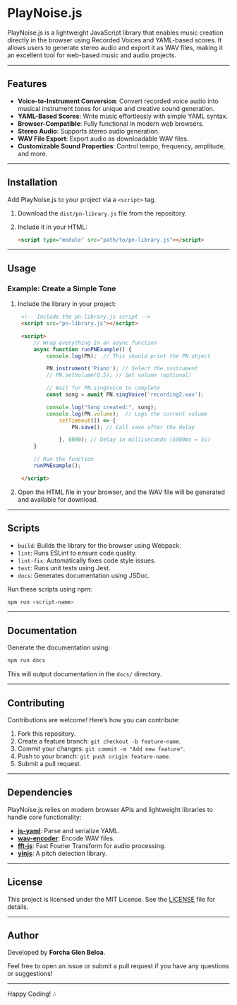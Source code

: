 # PlayNoise.js

PlayNoise.js is a lightweight JavaScript library that enables music creation directly in the browser using Recorded Voices and YAML-based scores. It allows users to generate stereo audio and export it as WAV files, making it an excellent tool for web-based music and audio projects.

---

## Features

- **Voice-to-Instrument Conversion**: Convert recorded voice audio into musical instrument tones for unique and creative sound generation.
- **YAML-Based Scores**: Write music effortlessly with simple YAML syntax.
- **Browser-Compatible**: Fully functional in modern web browsers.
- **Stereo Audio**: Supports stereo audio generation.
- **WAV File Export**: Export audio as downloadable WAV files.
- **Customizable Sound Properties**: Control tempo, frequency, amplitude, and more.

---

## Installation

Add PlayNoise.js to your project via a `<script>` tag. 

1. Download the `dist/pn-library.js` file from the repository.
2. Include it in your HTML:

   ```html
   <script type="module" src="path/to/pn-library.js"></script>
   ```

---

## Usage

### Example: Create a Simple Tone

1. Include the library in your project:

   ```html
    <!-- Include the pn-library.js script -->
    <script src="pn-library.js"></script>

    <script>
        // Wrap everything in an async function
        async function runPNExample() {
            console.log(PN);  // This should print the PN object

            PN.instrument('Piano'); // Select the instrument
            // PN.setVolume(0.5); // Set volume (optional)

            // Wait for PN.singVoice to complete
            const song = await PN.singVoice('recording2.wav');

            console.log("Song created:", song);
            console.log(PN.volume);  // Logs the current volume
                setTimeout(() => {
                    PN.save(); // Call save after the delay

                }, 8000); // Delay in milliseconds (5000ms = 5s)
        }

        // Run the function
        runPNExample();

    </script>
   ```

2. Open the HTML file in your browser, and the WAV file will be generated and available for download.

---

## Scripts

- `build`: Builds the library for the browser using Webpack.
- `lint`: Runs ESLint to ensure code quality.
- `lint-fix`: Automatically fixes code style issues.
- `test`: Runs unit tests using Jest.
- `docs`: Generates documentation using JSDoc.

Run these scripts using npm:

```bash
npm run <script-name>
```

---

## Documentation

Generate the documentation using:

```bash
npm run docs
```

This will output documentation in the `docs/` directory.

---

## Contributing

Contributions are welcome! Here’s how you can contribute:

1. Fork this repository.
2. Create a feature branch: `git checkout -b feature-name`.
3. Commit your changes: `git commit -m "Add new feature"`.
4. Push to your branch: `git push origin feature-name`.
5. Submit a pull request.

---

## Dependencies

PlayNoise.js relies on modern browser APIs and lightweight libraries to handle core functionality:

- **[js-yaml](https://github.com/nodeca/js-yaml)**: Parse and serialize YAML.
- **[wav-encoder](https://github.com/mohayonao/wav-encoder)**: Encode WAV files.
- **[fft-js](https://github.com/dntj/jsfft)**: Fast Fourier Transform for audio processing.
- **[yinjs](https://github.com/qiuxiang/yinjs)**: A pitch detection library.

---

## License

This project is licensed under the MIT License. See the [LICENSE](LICENSE) file for details.

---

## Author

Developed by **Forcha Glen Beloa**.

Feel free to open an issue or submit a pull request if you have any questions or suggestions!

--- 

Happy Coding! 🎶
